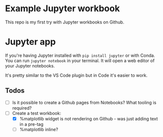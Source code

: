 # Example Jupyter workbook

This repo is my first try with Jupyter workbooks on Github.

# Jupyter app
If you're having Jupyter installed with `pip install jupyter` or with Conda.
You can run `jupyter notebook` in your terminal. It will open a web editor of your Jupyter notebooks.

It's pretty similar to the VS Code plugin but in Code it's easier to work.

## Todos
- [ ] Is it possible to create a Github pages from Notebooks? What tooling is required?
- [ ] Create a test workbook:
    - [x] %matplotlib widget is not rendering on Github - was just adding text in a pre-tag
    - [ ] %matplotlib inline?